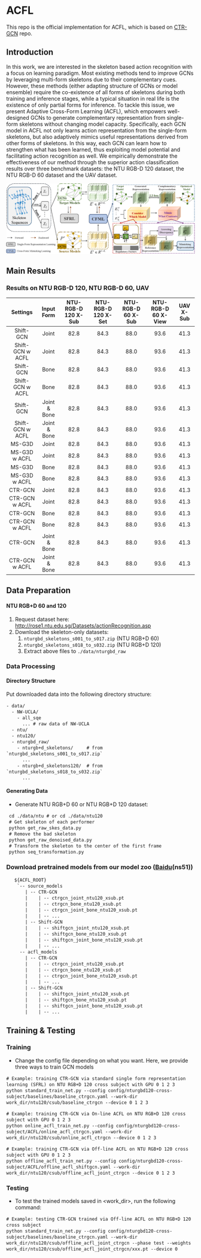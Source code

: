 # ACFL
This repo is the official implementation for ACFL, which is based on [CTR-GCN](https://github.com/Uason-Chen/CTR-GCN) repo.

## Introduction
In this work, we are interested in the skeleton based action recognition with a focus on learning paradigm. Most existing methods tend to improve GCNs by leveraging multi-form skeletons due to their complementary cues. However, these methods (either adapting structure of GCNs or model ensemble) require the co-existence of all forms of skeletons during both training and inference stages, while a typical situation in real life is the existence of only partial forms for inference. 
To tackle this issue, we present Adaptive Cross-Form Learning (ACFL), which empowers well-designed GCNs to generate complementary representation from single-form skeletons without changing model capacity. Specifically, each GCN model in ACFL not only learns action representation from the single-form skeletons, but also adaptively mimics useful representations derived from other forms of skeletons. In this way, each GCN can learn how to strengthen what has been learned, thus exploiting model potential and facilitating action recognition as well.
We empirically demonstrate the effectiveness of our method through the superior action classification results over three benchmark datasets: the NTU RGB-D 120 dataset, the NTU RGB-D 60 dataset and the UAV dataset. </br>

![Illustrating the paradigm of the proposed ACFL](/figures/ACFL.png)

## Main Results

### Results on NTU RGB-D 120, NTU RGB-D 60, UAV
| Settings        | Input Form | NTU-RGB-D 120 X-Sub |  NTU-RGB-D 120 X-Set |  NTU-RGB-D 60 X-Sub |  NTU-RGB-D 60 X-View | UAV X-Sub |
|:---------------:|:----------:|:-------------------:|:--------------------:|:-------------------:|:--------------------:|:---------:|
|Shift-GCN        |   Joint    |         82.8        |         84.3         |         88.0        |          93.6        |   41.3    |
|Shift-GCN w ACFL |   Joint    |         82.8        |         84.3         |         88.0        |          93.6        |   41.3    |
|Shift-GCN        |   Bone     |         82.8        |         84.3         |         88.0        |          93.6        |   41.3    |
|Shift-GCN w ACFL |   Bone     |         82.8        |         84.3         |         88.0        |          93.6        |   41.3    |
|Shift-GCN        |Joint & Bone|         82.8        |         84.3         |         88.0        |          93.6        |   41.3    |
|Shift-GCN w ACFL |Joint & Bone|         82.8        |         84.3         |         88.0        |          93.6        |   41.3    |
|MS-G3D           |   Joint    |         82.8        |         84.3         |         88.0        |          93.6        |   41.3    |
|MS-G3D w ACFL    |   Joint    |         82.8        |         84.3         |         88.0        |          93.6        |   41.3    |
|MS-G3D           |   Bone     |         82.8        |         84.3         |         88.0        |          93.6        |   41.3    |
|MS-G3D w ACFL    |   Bone     |         82.8        |         84.3         |         88.0        |          93.6        |   41.3    |
|CTR-GCN          |   Joint    |         82.8        |         84.3         |         88.0        |          93.6        |   41.3    |
|CTR-GCN  w ACFL  |   Joint    |         82.8        |         84.3         |         88.0        |          93.6        |   41.3    |
|CTR-GCN          |   Bone     |         82.8        |         84.3         |         88.0        |          93.6        |   41.3    |
|CTR-GCN  w ACFL  |   Bone     |         82.8        |         84.3         |         88.0        |          93.6        |   41.3    |
|CTR-GCN          |Joint & Bone|         82.8        |         84.3         |         88.0        |          93.6        |   41.3    |
|CTR-GCN  w ACFL  |Joint & Bone|         82.8        |         84.3         |         88.0        |          93.6        |   41.3    |



## Data Preparation

#### NTU RGB+D 60 and 120

1. Request dataset here: http://rose1.ntu.edu.sg/Datasets/actionRecognition.asp
2. Download the skeleton-only datasets:
   1. `nturgbd_skeletons_s001_to_s017.zip` (NTU RGB+D 60)
   2. `nturgbd_skeletons_s018_to_s032.zip` (NTU RGB+D 120)
   3. Extract above files to `./data/nturgbd_raw`


### Data Processing

#### Directory Structure

Put downloaded data into the following directory structure:

```
- data/
  - NW-UCLA/
    - all_sqe
      ... # raw data of NW-UCLA
  - ntu/
  - ntu120/
  - nturgbd_raw/
    - nturgb+d_skeletons/     # from `nturgbd_skeletons_s001_to_s017.zip`
      ...
    - nturgb+d_skeletons120/  # from `nturgbd_skeletons_s018_to_s032.zip`
      ...
```

#### Generating Data

- Generate NTU RGB+D 60 or NTU RGB+D 120 dataset:

```
 cd ./data/ntu # or cd ./data/ntu120
 # Get skeleton of each performer
 python get_raw_skes_data.py
 # Remove the bad skeleton 
 python get_raw_denoised_data.py
 # Transform the skeleton to the center of the first frame
 python seq_transformation.py
```

### Download pretrained models from our model zoo ([Baidu](https://pan.baidu.com/s/1M4z9daHRp9gQ7am6o3-Vqg)(ns51))
```
   ${ACFL_ROOT}
    `-- source_models
       | -- CTR-GCN
       |    | -- ctrgcn_joint_ntu120_xsub.pt
       |    | -- ctrgcn_bone_ntu120_xsub.pt
       |    | -- ctrgcn_joint_bone_ntu120_xsub.pt
       |    | -- ...
       | -- Shift-GCN
       |    | -- shiftgcn_joint_ntu120_xsub.pt
       |    | -- shiftgcn_bone_ntu120_xsub.pt
       |    | -- shiftgcn_joint_bone_ntu120_xsub.pt
       |    | -- ...
     -- acfl_models
       | -- CTR-GCN
       |    | -- ctrgcn_joint_ntu120_xsub.pt
       |    | -- ctrgcn_bone_ntu120_xsub.pt
       |    | -- ctrgcn_joint_bone_ntu120_xsub.pt
       |    | -- ...
       | -- Shift-GCN
       |    | -- shiftgcn_joint_ntu120_xsub.pt
       |    | -- shiftgcn_bone_ntu120_xsub.pt
       |    | -- shiftgcn_joint_bone_ntu120_xsub.pt
       |    | -- ...
```

## Training & Testing

### Training

- Change the config file depending on what you want. Here, we provide three ways to train GCN models

```
# Example: training CTR-GCN via standard single form representation learning (SFRL) on NTU RGB+D 120 cross subject with GPU 0 1 2 3
python standard_train_net.py --config config/nturgbd120-cross-subject/baselines/baseline_ctrgcn.yaml --work-dir work_dir/ntu120/csub/baseline_ctrgcn --device 0 1 2 3
```

```
# Example: training CTR-GCN via On-line ACFL on NTU RGB+D 120 cross subject with GPU 0 1 2 3
python online_acfl_train_net.py --config config/nturgbd120-cross-subject/ACFL/online_acfl_ctrgcn.yaml --work-dir work_dir/ntu120/csub/online_acfl_ctrgcn --device 0 1 2 3
```

```
# Example: training CTR-GCN via Off-line ACFL on NTU RGB+D 120 cross subject with GPU 0 1 2 3
python offline_acfl_train_net.py --config config/nturgbd120-cross-subject/ACFL/offline_acfl_shiftgcn.yaml --work-dir work_dir/ntu120/csub/offline_acfl_joint_ctrgcn --device 0 1 2 3
```

### Testing

- To test the trained models saved in <work_dir>, run the following command:

```
# Example: testing CTR-GCN trained via Off-line ACFL on NTU RGB+D 120 cross subject
python standard_train_net.py --config config/nturgbd120-cross-subject/baselines/baseline_ctrgcn.yaml --work-dir work_dir/ntu120/csub/offline_acfl_joint_ctrgcn --phase test --weights work_dir/ntu120/csub/offline_acfl_joint_ctrgcn/xxx.pt --device 0
```

